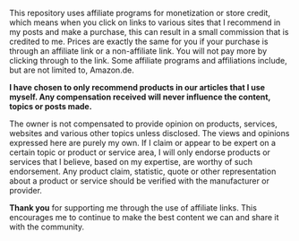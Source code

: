 This repository uses affiliate programs for monetization or store credit, which means when you click on links to various sites that I recommend in my posts and make a purchase, this can result in a small commission that is credited to me.  Prices are exactly the same for you if your purchase is through an affiliate link or a non-affiliate link. You will not pay more by clicking through to the link.
Some affiliate programs and affiliations include, but are not limited to, Amazon.de.

**I have chosen to only recommend products in our articles that I use myself.
Any compensation received will never influence the content, topics or posts made.**

The owner is not compensated to provide opinion on products, services, websites and various other topics unless disclosed. The views and opinions expressed here are purely my own. If I claim or appear to be expert on a certain topic or product or service area, I will only endorse products or services that I believe, based on my expertise, are worthy of such endorsement. Any product claim, statistic, quote or other representation about a product or service should be verified with the manufacturer or provider.



**Thank you** for supporting me through the use of affiliate links.  This encourages me to continue to make the best content we can and share it with the community.